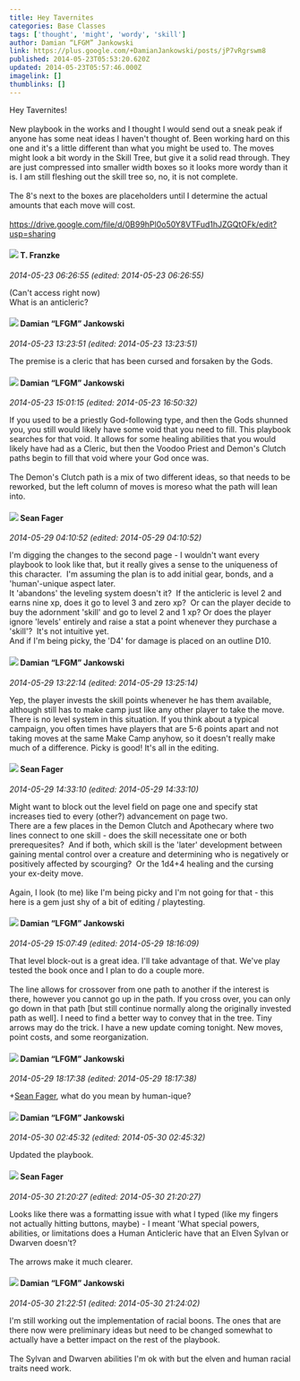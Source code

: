 ```yaml
---
title: Hey Tavernites
categories: Base Classes
tags: ['thought', 'might', 'wordy', 'skill']
author: Damian “LFGM” Jankowski
link: https://plus.google.com/+DamianJankowski/posts/jP7vRgrswm8
published: 2014-05-23T05:53:20.620Z
updated: 2014-05-23T05:57:46.000Z
imagelink: []
thumblinks: []
---
```


Hey Tavernites!<br /><br />New playbook in the works and I thought I would send out a sneak peak if anyone has some neat ideas I haven&#39;t thought of. Been working hard on this one and it&#39;s a little different than what you might be used to. The moves might look a bit wordy in the Skill Tree, but give it a solid read through. They are just compressed into smaller width boxes so it looks more wordy than it is. I am still fleshing out the skill tree so, no, it is not complete.<br /><br />The 8&#39;s next to the boxes are placeholders until I determine the actual amounts that each move will cost.<br /><br /><a href="https://drive.google.com/file/d/0B99hPl0o50Y8VTFud1hJZGQtOFk/edit?usp=sharing" class="ot-anchor">https://drive.google.com/file/d/0B99hPl0o50Y8VTFud1hJZGQtOFk/edit?usp=sharing</a>
<div id='comment z13fsho4nljpitgbx04cgpyieti2cz0ojt00k'>
  <h4><img src='{{site.baseurl}}//images/avatars/110330901807759406775_photo.jpg'> T. Franzke</h4>
      <p><cite>2014-05-23 06:26:55 (edited: 2014-05-23 06:26:55)</cite></p>
        <p>(Can&#39;t access right now)<br />What is an anticleric?</p>
</div>
        

<div id='comment z13fsho4nljpitgbx04cgpyieti2cz0ojt00k'>
  <h4><img src='{{site.baseurl}}//images/avatars/100476170927206311405_photo.jpg'> Damian “LFGM” Jankowski</h4>
      <p><cite>2014-05-23 13:23:51 (edited: 2014-05-23 13:23:51)</cite></p>
        <p>The premise is a cleric that has been cursed and forsaken by the Gods.</p>
</div>
        

<div id='comment z13fsho4nljpitgbx04cgpyieti2cz0ojt00k'>
  <h4><img src='{{site.baseurl}}//images/avatars/100476170927206311405_photo.jpg'> Damian “LFGM” Jankowski</h4>
      <p><cite>2014-05-23 15:01:15 (edited: 2014-05-23 16:50:32)</cite></p>
        <p>If you used to be a priestly God-following type, and then the Gods shunned you, you still would likely have some void that you need to fill. This playbook searches for that void. It allows for some healing abilities that you would likely have had as a Cleric, but then the Voodoo Priest and Demon&#39;s Clutch paths begin to fill that void where your God once was.<br /><br />The Demon&#39;s Clutch path is a mix of two different ideas, so that needs to be reworked, but the left column of moves is moreso what the path will lean into.</p>
</div>
        

<div id='comment z13fsho4nljpitgbx04cgpyieti2cz0ojt00k'>
  <h4><img src='{{site.baseurl}}//images/avatars/109957662124279661127_photo.jpg'> Sean Fager</h4>
      <p><cite>2014-05-29 04:10:52 (edited: 2014-05-29 04:10:52)</cite></p>
        <p>I&#39;m digging the changes to the second page - I wouldn&#39;t want every playbook to look like that, but it really gives a sense to the uniqueness of this character.  I&#39;m assuming the plan is to add initial gear, bonds, and a &#39;human&#39;-unique aspect later.<br />It &#39;abandons&#39; the leveling system doesn&#39;t it?  If the anticleric is level 2 and earns nine xp, does it go to level 3 and zero xp?  Or can the player decide to buy the adornment &#39;skill&#39; and go to level 2 and 1 xp? Or does the player ignore &#39;levels&#39; entirely and raise a stat a point whenever they purchase a &#39;skill&#39;?  It&#39;s not intuitive yet.<br />And if I&#39;m being picky, the &#39;D4&#39; for damage is placed on an outline D10.</p>
</div>
        

<div id='comment z13fsho4nljpitgbx04cgpyieti2cz0ojt00k'>
  <h4><img src='{{site.baseurl}}//images/avatars/100476170927206311405_photo.jpg'> Damian “LFGM” Jankowski</h4>
      <p><cite>2014-05-29 13:22:14 (edited: 2014-05-29 13:25:14)</cite></p>
        <p>Yep, the player invests the skill points whenever he has them available, although still has to make camp just like any other player to take the move.﻿ There is no level system in this situation. If you think about a typical campaign, you often times have players that are 5-6 points apart and not taking moves at the same Make Camp anyhow, so it doesn&#39;t really make much of a difference. Picky is good! It&#39;s all in the editing.</p>
</div>
        

<div id='comment z13fsho4nljpitgbx04cgpyieti2cz0ojt00k'>
  <h4><img src='{{site.baseurl}}//images/avatars/109957662124279661127_photo.jpg'> Sean Fager</h4>
      <p><cite>2014-05-29 14:33:10 (edited: 2014-05-29 14:33:10)</cite></p>
        <p>Might want to block out the level field on page one and specify stat increases tied to every (other?) advancement on page two.<br />There are a few places in the Demon Clutch and Apothecary where two lines connect to one skill - does the skill necessitate one or both prerequesites?  And if both, which skill is the &#39;later&#39; development between gaining mental control over a creature and determining who is negatively or positively affected by scourging?  Or the 1d4+4 healing and the cursing your ex-deity move.<br /><br />Again, I look (to me) like I&#39;m being picky and I&#39;m not going for that - this here is a gem just shy of a bit of editing / playtesting.</p>
</div>
        

<div id='comment z13fsho4nljpitgbx04cgpyieti2cz0ojt00k'>
  <h4><img src='{{site.baseurl}}//images/avatars/100476170927206311405_photo.jpg'> Damian “LFGM” Jankowski</h4>
      <p><cite>2014-05-29 15:07:49 (edited: 2014-05-29 18:16:09)</cite></p>
        <p>That level block-out is a great idea. I&#39;ll take advantage of that. We&#39;ve play tested the book once and I plan to do a couple more.<br /><br />The line allows for crossover from one path to another if the interest is there, however you cannot go up in the path. If you cross over, you can only go down in that path [but still continue normally along the originally invested path as well]. I need to find a better way to convey that in the tree. Tiny arrows may do the trick. I have a new update coming tonight. New moves, point costs, and some reorganization.</p>
</div>
        

<div id='comment z13fsho4nljpitgbx04cgpyieti2cz0ojt00k'>
  <h4><img src='{{site.baseurl}}//images/avatars/100476170927206311405_photo.jpg'> Damian “LFGM” Jankowski</h4>
      <p><cite>2014-05-29 18:17:38 (edited: 2014-05-29 18:17:38)</cite></p>
        <p><span class="proflinkWrapper"><span class="proflinkPrefix">+</span><a class="proflink" href="https://plus.google.com/109957662124279661127" oid="109957662124279661127">Sean Fager</a></span>, what do you mean by human-ique?</p>
</div>
        

<div id='comment z13fsho4nljpitgbx04cgpyieti2cz0ojt00k'>
  <h4><img src='{{site.baseurl}}//images/avatars/100476170927206311405_photo.jpg'> Damian “LFGM” Jankowski</h4>
      <p><cite>2014-05-30 02:45:32 (edited: 2014-05-30 02:45:32)</cite></p>
        <p>Updated the playbook.</p>
</div>
        

<div id='comment z13fsho4nljpitgbx04cgpyieti2cz0ojt00k'>
  <h4><img src='{{site.baseurl}}//images/avatars/109957662124279661127_photo.jpg'> Sean Fager</h4>
      <p><cite>2014-05-30 21:20:27 (edited: 2014-05-30 21:20:27)</cite></p>
        <p>Looks like there was a formatting issue with what I typed (like my fingers not actually hitting buttons, maybe) - I meant &#39;What special powers, abilities, or limitations does a Human Anticleric have that an Elven Sylvan or Dwarven doesn&#39;t?<br /><br />The arrows make it much clearer.</p>
</div>
        

<div id='comment z13fsho4nljpitgbx04cgpyieti2cz0ojt00k'>
  <h4><img src='{{site.baseurl}}//images/avatars/100476170927206311405_photo.jpg'> Damian “LFGM” Jankowski</h4>
      <p><cite>2014-05-30 21:22:51 (edited: 2014-05-30 21:24:02)</cite></p>
        <p>I&#39;m still working out the implementation of racial boons. The ones that are there now were preliminary ideas but need to be changed somewhat to actually have a better impact on the rest of the playbook.<br /><br />The Sylvan and Dwarven abilities I&#39;m ok with but the elven and human racial traits need work.</p>
</div>
        